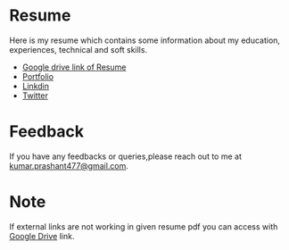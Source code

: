 # Resume

Here is my resume which contains some  information about my education, experiences, technical and soft skills.


- [Google drive link of Resume](https://drive.google.com/file/d/1PVs_HqbLC2EoSVYomORLxeAeq05efZgG/view?usp=sharing)
- [Portfolio](https://prashant7277.github.io/Prashant_portfolio)
- [Linkdin](https://www.linkedin.com/in/prashant-kumar-346037159/)
- [Twitter](https://twitter.com/101Prashant)

# Feedback

If you have any  feedbacks or queries,please reach out to me at kumar.prashant477@gmail.com.


# Note

If external links  are not working in given resume pdf you can access with [Google Drive](https://drive.google.com/file/d/1PVs_HqbLC2EoSVYomORLxeAeq05efZgG/view?usp=sharing) link.
